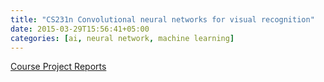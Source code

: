 ```yaml
---
title: "CS231n Convolutional neural networks for visual recognition"
date: 2015-03-29T15:56:41+05:00
categories: [ai, neural network, machine learning]
---
```

[Course Project Reports](http://cs231n.stanford.edu/reports.html)
